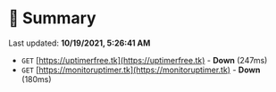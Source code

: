 # 📖 Summary
Last updated: **10/19/2021, 5:26:41 AM**

- `GET` [https://uptimerfree.tk](https://uptimerfree.tk) - **Down** (247ms)
- `GET` [https://monitoruptimer.tk](https://monitoruptimer.tk) - **Down** (180ms)
